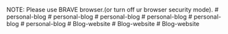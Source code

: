 

NOTE: Please use BRAVE browser.(or turn off ur browser security mode).
#   p e r s o n a l - b l o g 
 
 #   p e r s o n a l - b l o g 
 
 #   p e r s o n a l - b l o g 
 
 #   p e r s o n a l - b l o g 
 
 #   p e r s o n a l - b l o g 
 
 #   p e r s o n a l - b l o g 
 
 #   B l o g - w e b s i t e 
 
 #   B l o g - w e b s i t e 
 
 #   B l o g - w e b s i t e 
 
 
